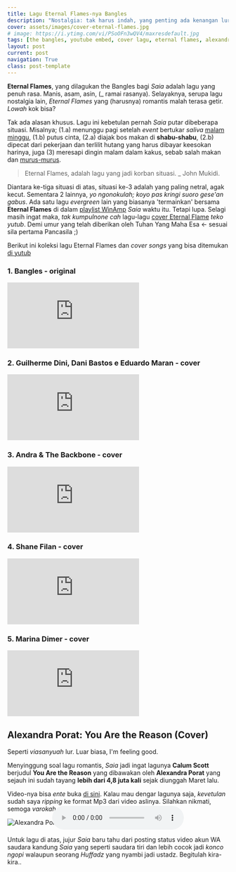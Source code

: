 ```yaml
---
title: Lagu Eternal Flames-nya Bangles
description: "Nostalgia: tak harus indah, yang penting ada kenangan lur!"
cover: assets/images/cover-eternal-flames.jpg
# image: https://i.ytimg.com/vi/PSoOFn3wQV4/maxresdefault.jpg
tags: [the bangles, youtube embed, cover lagu, eternal flames, alexandra porat, you are the reason]
layout: post
current: post
navigation: True
class: post-template
---
```

**Eternal Flames**, yang dilagukan the Bangles bagi _Saia_ adalah lagu yang penuh rasa. Manis, asam, asin, (_ ramai rasanya). Selayaknya, serupa lagu nostalgia lain, _Eternal Flames_ yang (harusnya) romantis malah terasa getir. _Lowah_ kok bisa?

Tak ada alasan khusus. Lagu ini kebetulan pernah _Saia_ putar dibeberapa situasi. Misalnya; (1.a) menunggu pagi setelah _event_ bertukar _saliva_ [malam minggu](/aplikasi-streaming-bola-eropa-paling-lengkap.html), (1.b) putus cinta, (2.a) diajak bos makan di **shabu-shabu**, (2.b) dipecat dari pekerjaan dan terlilit hutang yang harus dibayar keesokan harinya, juga (3) meresapi dingin malam dalam kakus, sebab salah makan dan [murus-murus](/2018/08/21/jangankan-criptocurrency-valas-saja-banyak-bangkrutnya.html).

> Eternal Flames, adalah lagu yang jadi korban situasi. _ John Mukidi.

Diantara ke-tiga situasi di atas, situasi ke-3 adalah yang paling netral, agak kecut. Sementara 2 lainnya, _yo ngonokulah; koyo pas kringi suoro gese'an gabus_. Ada satu lagu _evergreen_ lain yang biasanya 'termainkan' bersama **Eternal Flames** di dalam [playlist WinAmp](/2018/08/29/audio-player-html5-playlist.html) _Saia_ waktu itu. Tetapi lupa. Selagi masih ingat maka, _tak kumpulnone cah_ lagu-lagu [cover Eternal Flame](/2018/09/04/eternal-flames-bangles-nostalgia-apa.html) _teko yutub_. Demi umur yang telah diberikan oleh Tuhan Yang Maha Esa <- sesuai sila pertama Pancasila ;)

Berikut ini koleksi lagu Eternal Flames dan _cover songs_ yang bisa ditemukan [di yutub](https://www.youtube.com)

### 1. Bangles - original

 <iframe src="https://www.youtube-nocookie.com/embed/PSoOFn3wQV4?rel=0&showinfo=0&controls=0" frameborder="0" mozallowfullscreen webkitAllowFullScreen allowfullscreen></iframe>

### 2. Guilherme Dini, Dani Bastos e Eduardo Maran - cover

 <iframe src="https://www.youtube-nocookie.com/embed/ZBU6HnDwuz8?rel=0&showinfo=0&controls=0" frameborder="0" mozallowfullscreen webkitAllowFullScreen allowfullscreen></iframe>

### 3. Andra & The Backbone - cover

 <iframe src="https://www.youtube-nocookie.com/embed/rOTJDoQdS9w?rel=0&showinfo=0&controls=0" frameborder="0" mozallowfullscreen webkitAllowFullScreen allowfullscreen></iframe>

### 4. Shane Filan - cover

 <iframe src="https://www.youtube-nocookie.com/embed/sG4HXBuzXtk?rel=0&showinfo=0&controls=0" frameborder="0" mozallowfullscreen webkitAllowFullScreen allowfullscreen></iframe>

### 5. Marina Dimer - cover

<iframe src="https://www.youtube-nocookie.com/embed/l4pI-Lx3yl4?rel=0&showinfo=0&controls=0" frameborder="0" mozallowfullscreen webkitAllowFullScreen allowfullscreen></iframe>

## Alexandra Porat: You Are the Reason (Cover)

Seperti _viasanyuah_ lur. Luar biasa, I'm feeling good.

Menyinggung soal lagu romantis, _Saia_ jadi ingat lagunya **Calum Scott** berjudul **You Are the Reason** yang dibawakan oleh **Alexandra Porat** yang sejauh ini sudah tayang **lebih dari 4,8 juta kali** sejak diunggah Maret lalu.

Video-nya bisa _ente_ buka [di sini](https://www.youtube.com/watch?v=ezcdE4lPpq8). Kalau mau dengar lagunya saja, _kevetulan_ sudah saya _ripping_ ke format Mp3 dari video aslinya. Silahkan nikmati, semoga _varokah_.

![Alexandra Porat](https://i.ytimg.com/vi/ezcdE4lPpq8/hqdefault.jpg){: style="display:block;margin:0 auto"}

<audio style="display:block;margin:-60px auto 0px" title="You are the reason cover alexandra porat mp3" preload="metadata" controls="" loop=""><source src="/assets/audio/You_Are_The_Reason_(cover)_Alexandra_Porat.mp3" type="audio/mp3"/></audio>

Untuk lagu di atas, jujur _Saia_ baru tahu dari posting status video akun WA saudara kandung _Saia_ yang seperti saudara tiri dan lebih cocok jadi _konco ngopi_ walaupun seorang _Huffadz_ yang nyambi jadi ustadz. Begitulah kira-kira..
